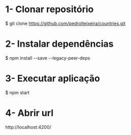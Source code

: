 # 1- Clonar repositório
$ git clone https://github.com/pedrolteixeira/countries.git

# 2- Instalar dependências
$ npm install  --save --legacy-peer-deps

# 3- Executar aplicação
$ npm start

# 4- Abrir url
http://localhost:4200/



